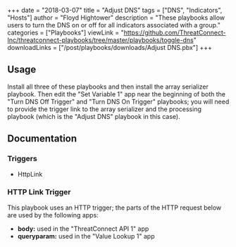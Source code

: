 +++
date = "2018-03-07"
title = "Adjust DNS"
tags = ["DNS", "Indicators", "Hosts"]
author = "Floyd Hightower"
description = "These playbooks allow users to turn the DNS on or off for all indicators associated with a group."
categories = ["Playbooks"]
viewLink = "https://github.com/ThreatConnect-Inc/threatconnect-playbooks/tree/master/playbooks/toggle-dns"
downloadLinks = ["/post/playbooks/downloads/Adjust DNS.pbx"]
+++

## Usage

Install all three of these playbooks and then install the array serializer playbook. Then edit the "Set Variable 1" app near the beginning of both the "Turn DNS Off Trigger" and "Turn DNS On Trigger" playbooks; you will need to provide the trigger link to the array serializer and the processing playbook (which is the "Adjust DNS" playbook in this case).

## Documentation

### Triggers

- HttpLink

### HTTP Link Trigger

This playbook uses an HTTP trigger; the parts of the HTTP request below are used by the following apps:

- **body:** used in the "ThreatConnect API 1" app
- **queryparam:** used in the "Value Lookup 1" app
